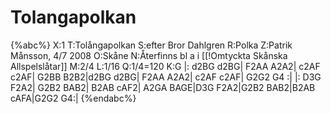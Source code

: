 # Tolangapolkan

{%abc%}
X:1
T:Tolångapolkan
S:efter Bror Dahlgren
R:Polka
Z:Patrik Månsson, 4/7 2008
O:Skåne
N:Återfinns bl a i [[!Omtyckta Skånska Allspelslåtar]]
M:2/4
L:1/16
Q:1/4=120
K:G
|: d2BG d2BG| F2AA A2A2| c2AF c2AF| G2BB B2B2|d2BG d2BG| F2AA A2A2| c2AF c2AF| G2G2 G4 :|
|: D3G F2A2| G2B2 BAB2| B2AB cAF2| A2GA BAGE|D3G F2A2|G2B2 BAB2|B2AB cAFA|G2G2 G4:|
{%endabc%}

